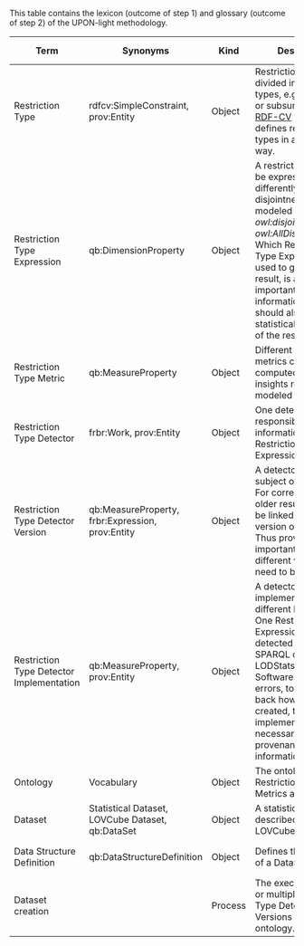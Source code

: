 This table contains the lexicon (outcome of step 1) and glossary (outcome of step 2) of the UPON-light methodology.

| Term                                     | Synonyms                         | Kind        | Description                        | Source                          | Suggested By | Updated by |
|------------------------------------------|----------------------------------|-------------|------------------------------------|---------------------------------|--------------|------------|
| Restriction Type                         | rdfcv:SimpleConstraint, prov:Entity | Object | Restrictions can be divided into different types, e.g. cardinality or subsumption. The [RDF-CV](https://github.com/boschthomas/RDF-Constraints-Vocabulary) vocabulary defines restriction types in a generic way. | LOVCube paper, related work by Hartmann [xx] | @slieber | @slieber | 
| Restriction Type Expression              | qb:DimensionProperty| Object | A restriction type can be expressed differently, e.g. disjointness can be modeled using *owl:disjointWith* or *owl:AllDisjointClasses*. Which Restriction Type Expression was used to gather a result, is also important provenance information, thus it should also be a statistical dimension of the result dataset. | LOVCube paper | @slieber | @slieber |
| Restriction Type Metric                  | qb:MeasureProperty | Object | Different statistical metrics can be computed to gather insights regarding modeled restrictions. | LOVCube paper | @slieber | @slieber |
| Restriction Type Detector                | frbr:Work, prov:Entity | Object | One detector is responsible to gather information of one Restriction Type Expression. | | @slieber | @slieber |
| Restriction Type Detector Version        | qb:MeasureProperty, frbr:Expression, prov:Entity | Object | A detector can be subject of changes. For correctness, an older result should not be linked to a newer version of a detector. Thus provenance is important and different versions need to be explicit. | | @slieber | @slieber |
| Restriction Type Detector Implementation | qb:MeasureProperty, prov:Entity | Object | A detector can be implemented using different languages. One Restriction Type Expression might be detected using a SPARQL query, or a LODStats module. Software is prone to errors, to later trace back how a result was created, the implementation is necessary provenance information. | | @slieber | @slieber |
| Ontology | Vocabulary | Object | The ontology of which Restriction Type Metrics are created | | @slieber | @slieber |
| Dataset | Statistical Dataset, LOVCube Dataset, qb:DataSet | Object | A statistical dataset described using the LOVCube vocabulary. | LOVCube paper | @slieber | @slieber |
| Data Structure Definition | qb:DataStructureDefinition | Object | Defines the structure of a DataSet or slice. | Data Cube Spec | @slieber | @slieber |
| Dataset creation | | Process | The execution of one or multiple Restriction Type Detector Versions on an ontology. | | @slieber | @slieber |
